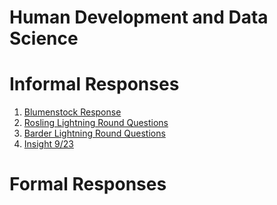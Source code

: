 # Human Development and Data Science
# Informal Responses

1.  [Blumenstock Response](Blumenstock.html)
2.  [Rosling Lightning Round Questions](Rosling.html) 
3.  [Barder Lightning Round Questions](Barder.html)
4.  [Insight 9/23](Insight1.html)

# Formal Responses
